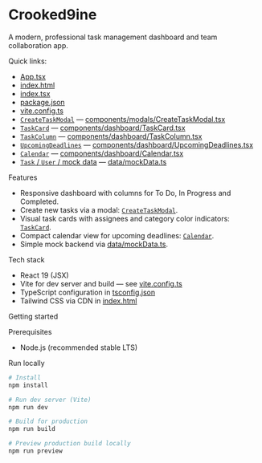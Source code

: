 # Crooked9ine

A modern, professional task management dashboard and team collaboration app.

Quick links:
- [App.tsx](App.tsx)
- [index.html](index.html)
- [index.tsx](index.tsx)
- [package.json](package.json)
- [vite.config.ts](vite.config.ts)
- [`CreateTaskModal`](components/modals/CreateTaskModal.tsx) — [components/modals/CreateTaskModal.tsx](components/modals/CreateTaskModal.tsx)
- [`TaskCard`](components/dashboard/TaskCard.tsx) — [components/dashboard/TaskCard.tsx](components/dashboard/TaskCard.tsx)
- [`TaskColumn`](components/dashboard/TaskColumn.tsx) — [components/dashboard/TaskColumn.tsx](components/dashboard/TaskColumn.tsx)
- [`UpcomingDeadlines`](components/dashboard/UpcomingDeadlines.tsx) — [components/dashboard/UpcomingDeadlines.tsx](components/dashboard/UpcomingDeadlines.tsx)
- [`Calendar`](components/dashboard/Calendar.tsx) — [components/dashboard/Calendar.tsx](components/dashboard/Calendar.tsx)
- [`Task` / `User` / mock data](data/mockData.ts) — [data/mockData.ts](data/mockData.ts)

Features
- Responsive dashboard with columns for To Do, In Progress and Completed.
- Create new tasks via a modal: [`CreateTaskModal`](components/modals/CreateTaskModal.tsx).
- Visual task cards with assignees and category color indicators: [`TaskCard`](components/dashboard/TaskCard.tsx).
- Compact calendar view for upcoming deadlines: [`Calendar`](components/dashboard/Calendar.tsx).
- Simple mock backend via [data/mockData.ts](data/mockData.ts).

Tech stack
- React 19 (JSX)  
- Vite for dev server and build — see [vite.config.ts](vite.config.ts)
- TypeScript configuration in [tsconfig.json](tsconfig.json)
- Tailwind CSS via CDN in [index.html](index.html)

Getting started

Prerequisites
- Node.js (recommended stable LTS)

Run locally
```sh
# Install
npm install

# Run dev server (Vite)
npm run dev

# Build for production
npm run build

# Preview production build locally
npm run preview
```
